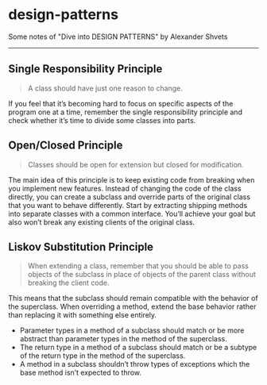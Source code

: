 # design-patterns
Some notes of "Dive into DESIGN PATTERNS" by Alexander Shvets


----------------

## Single Responsibility Principle
> A class should have just one reason to change.

If you feel that it’s becoming hard to focus on specific aspects of the program one at a time, remember the single responsibility principle and check whether it’s time to divide some classes into parts. 



## Open/Closed Principle
> Classes should be open for extension but closed for modification.

The main idea of this principle is to keep existing code from breaking when you implement new features. Instead of changing the code of the class directly, you can create a subclass and override parts of the original class that you want to behave differently. Start by extracting shipping methods into separate classes with a common interface. You’ll achieve your goal but also won’t break any existing clients of the original class.


## Liskov Substitution Principle
> When extending a class, remember that you should be able to pass objects of the subclass in place of objects of the parent class without breaking the client code.

This means that the subclass should remain compatible with the behavior of the superclass. When overriding a method, extend the base behavior rather than replacing it with something else entirely.

- Parameter types in a method of a subclass should match or be more abstract than parameter types in the method of the superclass.
- The return type in a method of a subclass should match or be a subtype of the return type in the method of the superclass.
- A method in a subclass shouldn’t throw types of exceptions which the base method isn’t expected to throw.




